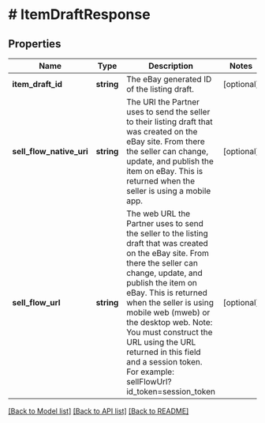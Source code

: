 # # ItemDraftResponse

## Properties

Name | Type | Description | Notes
------------ | ------------- | ------------- | -------------
**item_draft_id** | **string** | The eBay generated ID of the listing draft. | [optional]
**sell_flow_native_uri** | **string** | The URI the Partner uses to send the seller to their listing draft that was created on the eBay site. From there the seller can change, update, and publish the item on eBay. This is returned when the seller is using a mobile app. | [optional]
**sell_flow_url** | **string** | The web URL the Partner uses to send the seller to the listing draft that was created on the eBay site. From there the seller can change, update, and publish the item on eBay. This is returned when the seller is using mobile web (mweb) or the desktop web. Note: You must construct the URL using the URL returned in this field and a session token. For example: sellFlowUrl?id_token&#x3D;session_token | [optional]

[[Back to Model list]](../../README.md#models) [[Back to API list]](../../README.md#endpoints) [[Back to README]](../../README.md)
